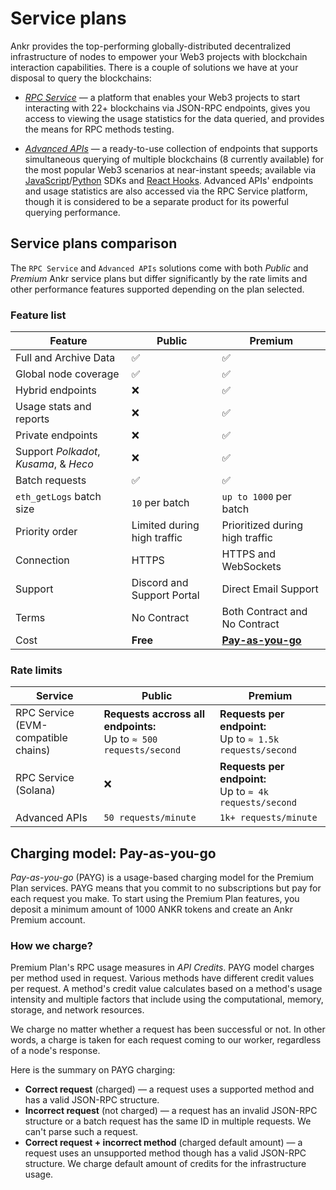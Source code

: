 # Service plans

Ankr provides the top-performing globally-distributed decentralized infrastructure of nodes to empower your Web3 projects with blockchain interaction capabilities. There is a couple of solutions we have at your disposal to query the blockchains:

  * *[RPC Service](/rpc-service/overview)* — a platform that enables your Web3 projects to start interacting with 22+ blockchains via JSON-RPC endpoints, gives you access to viewing the usage statistics for the data queried, and provides the means for RPC methods testing.

  * *[Advanced APIs](/advanced-api/overview)* — a ready-to-use collection of endpoints that supports simultaneous querying of multiple blockchains (8 currently available) for the most popular Web3 scenarios at near-instant speeds; available via [JavaScript](/advanced-api/javascript-sdk)/[Python](/advanced-api/python-sdk) SDKs and [React Hooks](/advanced-api/react-hooks). Advanced APIs' endpoints and usage statistics are also accessed via the RPC Service platform, though it is considered to be a separate product for its powerful querying performance.

## Service plans comparison

The `RPC Service` and `Advanced APIs` solutions come with both *Public* and *Premium* Ankr service plans but differ significantly by the rate limits and other performance features supported depending on the plan selected.

### Feature list

| Feature                                | Public                      | Premium                                                                                 |
|----------------------------------------|-----------------------------|-----------------------------------------------------------------------------------------|
| Full and Archive Data                  | ✅                           | ✅                                                                                       |
| Global node coverage                   | ✅                           | ✅                                                                                       |
| Hybrid endpoints                       | ❌                           | ✅                                                                                       |
| Usage stats and reports                | ❌                           | ✅                                                                                       |
| Private endpoints                      | ❌                           | ✅                                                                                       |
| Support *Polkadot*, *Kusama*, & *Heco* | ❌                           | ✅                                                                                       |
| Batch requests                         | ✅                           | ✅                                                                                       |
| `eth_getLogs` batch size               | `10` per batch              | `up to 1000` per batch                                                                  |
| Priority order                         | Limited during high traffic | Prioritized during high traffic                                                         |
| Connection                             | HTTPS                       | HTTPS and WebSockets                                                                    |
| Support                                | Discord and Support Portal  | Direct Email Support                                                                    |
| Terms                                  | No Contract                 | Both Contract and No Contract                                                           |
| Cost                                   | **Free**                    | **[Pay-as-you-go](/rpc-service/pricing-plans/#payg-premium-plans-usage-based-pricing)** |

### Rate limits

| Service                                 | Public                                                                | Premium                                                       |
|-----------------------------------------|-----------------------------------------------------------------------|---------------------------------------------------------------|
| RPC Service<br/>(EVM-compatible chains) | **Requests accross all endpoints:**<br/>Up to `≈ 500 requests/second` | **Requests per endpoint:**<br/>Up to `≈ 1.5k requests/second` |
| RPC Service<br/>(Solana)                | ❌                                                                     | **Requests per endpoint:**<br/>Up to `≈ 4k requests/second`   |
| Advanced APIs                           | `50 requests/minute`                                                  | `1k+ requests/minute`                                         |

## Charging model: Pay-as-you-go

_Pay-as-you-go_ (PAYG) is a usage-based charging model for the Premium Plan services. PAYG means that you commit to no subscriptions but pay for each request you make. To start using the Premium Plan features, you deposit a minimum amount of 1000 ANKR tokens and create an Ankr Premium account.

### How we charge?

Premium Plan's RPC usage measures in *API Credits*. PAYG model charges per method used in request. Various methods have different credit values per request. A method's credit value calculates based on a method's usage intensity and multiple factors that include using the computational, memory, storage, and network resources.

[//]: # (Premium Plan supports two communication protocols:)

[//]: # ()
[//]: # (* **HTTPS** — this one is used either for individual or batch requests.)

[//]: # (* **WebSocket** — this one is used to establish a communication channel.)

We charge no matter whether a request has been successful or not. In other words, a charge is taken for each request coming to our worker, regardless of a node's response.

Here is the summary on PAYG charging:

  * **Correct request** (charged) — a request uses a supported method and has a valid JSON-RPC structure. 
  * **Incorrect request** (not charged) — a request has an invalid JSON-RPC structure or a batch request has the same ID in multiple requests. We can't parse such a request.
  * **Correct request + incorrect method** (charged default amount) — a request uses an unsupported method though has a valid JSON-RPC structure. We charge default amount of credits for the infrastructure usage.

[//]: # (## Get started with Premium)

[//]: # ()
[//]: # (1. Go to the [RPC Services]&#40;https://www.ankr.com/rpc/&#41; platform.)

[//]: # (2. [Connect your wallet]&#40;/rpc-service/premium-account-operations/#connect-wallet&#41;.)

[//]: # (3. [Deposit funds]&#40;/rpc-service/premium-account-operations/#top-up&#41;.)

[//]: # (4. [Add Premium Endpoints into your project]&#40;/rpc-service/blockchain-interactions/#rpc-apis-for-your-project&#41; to interact with a blockchain.)
